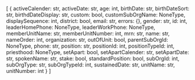 [
  {
    activeCalender: str,
    activeDate: str,
    age: int,
    birthDate: str,
    birthDateSort: str,
    birthdDateDisplay: str,
    custom: bool,
    customSubOrgName: NoneType,
    displaySequence: int,
    district: bool,
    email: str,
    errors: {},
    gender: str,
    id: int,
    leaderHomePhone: NoneType,
    leaderWorkPhone: NoneType,
    memberUnitName: str,
    memberUnitNumber: int,
    mrn: str,
    name: str,
    nameOrder: int,
    organization: str,
    outOfUnit: bool,
    parentSubOrgId: NoneType,
    phone: str,
    position: str,
    positionId: int,
    positionTypeId: int,
    priesthood: NoneType,
    setApart: bool,
    setApartCalender: str,
    setApartDate: str,
    spokenName: str,
    stake: bool,
    standardPosition: bool,
    subOrgId: int,
    subOrgType: str,
    subOrgTypeId: int,
    sustainedDate: str,
    unitName: str,
    unitNumber: int
  }
]